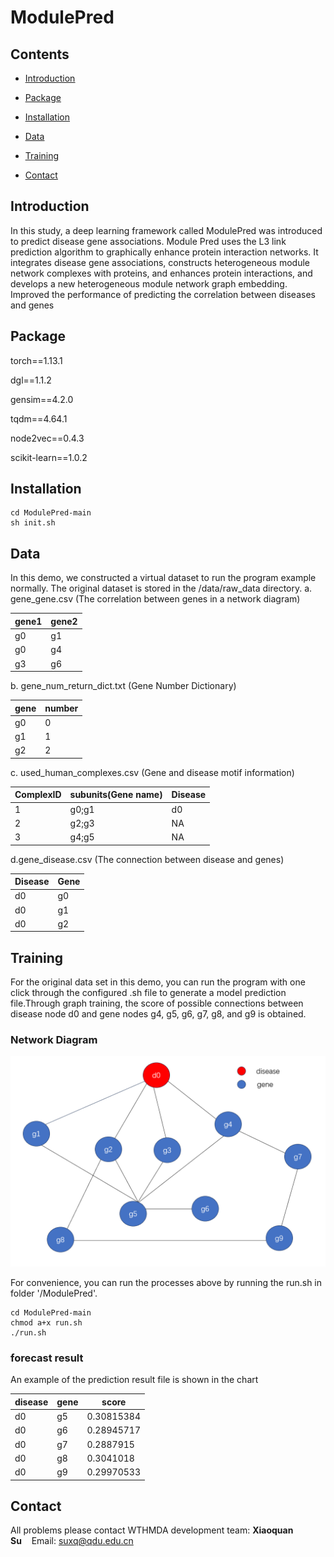 # ModulePred

## Contents

- <u>[Introduction](#Introduction)</u>

- <u>[Package](#Package)</u>

- <u>[Installation](#Installation)</u>

- <u>[Data](#Data)</u>

- <u>[Training](#Training)</u>

- <u>[Contact](#Contact)</u>

## Introduction

In this study, a deep learning framework called ModulePred was introduced to predict disease gene associations. Module Pred uses the L3 link prediction algorithm to graphically enhance protein interaction networks. It integrates disease gene associations, constructs heterogeneous module network complexes with proteins, and enhances protein interactions, and develops a new heterogeneous module network graph embedding. Improved the performance of predicting the correlation between diseases and genes

## Package

torch==1.13.1

dgl==1.1.2

gensim==4.2.0

tqdm==4.64.1

node2vec==0.4.3

scikit-learn==1.0.2

## Installation

```
cd ModulePred-main
sh init.sh
```

## Data

In this demo, we constructed a virtual dataset to run the program example normally. The original dataset is stored in the /data/raw_data directory.
a.    gene_gene.csv (The correlation between genes in a network diagram)

| gene1 | gene2 |
| ----- | ----- |
| g0    | g1    |
| g0    | g4    |
| g3    | g6    |

b.    gene_num_return_dict.txt (Gene Number Dictionary)

| gene | number |
| ---- | ------ |
| g0   | 0      |
| g1   | 1      |
| g2   | 2      |

c.    used_human_complexes.csv (Gene and disease motif information)

| ComplexID | subunits(Gene name) | Disease |
| --------- | ------------------- | ------- |
| 1         | g0;g1               | d0      |
| 2         | g2;g3               | NA      |
| 3         | g4;g5               | NA      |

d.gene_disease.csv (The connection between disease and genes)

| Disease | Gene |
| ------- | ---- |
| d0      | g0   |
| d0      | g1   |
| d0      | g2   |

Training
-----------------------------

For the original data set in this demo, you can run the program with one click through the configured .sh file to generate a model prediction file.Through graph training, the score of possible connections between disease node d0 and gene nodes g4, g5, g6, g7, g8, and g9 is obtained.

### Network Diagram

![image](https://github.com/qdu-bioinfo/ModulePred/blob/main/img.png)

For convenience, you can run the processes above by running the run.sh in folder '/ModulePred'.

```
cd ModulePred-main
chmod a+x run.sh
./run.sh
```

### forecast result

An example of the prediction result file is shown in the chart

| disease | gene | score      |
| ------- | ---- | ---------- |
| d0      | g5   | 0.30815384 |
| d0      | g6   | 0.28945717 |
| d0      | g7   | 0.2887915  |
| d0      | g8   | 0.3041018  |
| d0      | g9   | 0.29970533 |

## Contact

All problems please contact WTHMDA development team: **Xiaoquan Su**    Email: [suxq@qdu.edu.cn](mailto:suxq@qdu.edu.cn)
